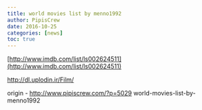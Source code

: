 ```yaml
---
title: world movies list by menno1992
author: PipisCrew
date: 2016-10-25
categories: [news]
toc: true
---
```


[http://www.imdb.com/list/ls002624511](http://www.imdb.com/list/ls002624511)

http://dl.uplodin.ir/Film/

origin - http://www.pipiscrew.com/?p=5029 world-movies-list-by-menno1992